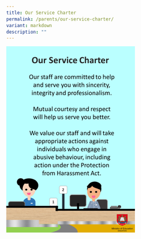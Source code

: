 ```yaml
---
title: Our Service Charter
permalink: /parents/our-service-charter/
variant: markdown
description: ""
---
```

![](/images/ourservicecharter.png)